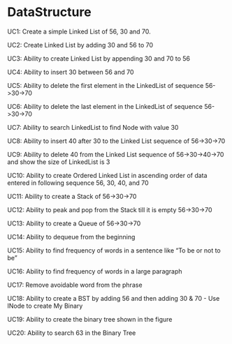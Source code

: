 # DataStructure

UC1: Create a simple Linked List of 56, 30 and 70.

UC2: Create Linked List by adding 30 and 56 to 70

UC3: Ability to create Linked List by appending 30 and 70 to 56

UC4: Ability to insert 30 between 56 and 70

UC5: Ability to delete the first element in the LinkedList of sequence 56->30->70

UC6: Ability to delete the last element in the LinkedList of sequence 56->30->70

UC7: Ability to search LinkedList to find Node with value 30

UC8: Ability to insert 40 after 30 to the Linked List sequence of 56->30->70

UC9: Ability to delete 40 from the Linked List sequence of 56->30->40->70 and show the size of LinkedList is 3

UC10: Ability to create Ordered Linked List in ascending order of data entered in following sequence 56, 30, 40, and 70

UC11: Ability to create a Stack of 56->30->70

UC12: Ability to peak and pop from the Stack till it is empty 56->30->70

UC13: Ability to create a Queue of 56->30->70

UC14: Ability to dequeue from the beginning

UC15: Ability to find frequency of words in a sentence like “To be or not to be”

UC16: Ability to find frequency of words in a large paragraph

UC17: Remove avoidable word from the phrase

UC18: Ability to create a BST by adding 56 and then adding 30 & 70 - Use INode to create My Binary

UC19: Ability to create the binary tree shown in the figure

UC20: Ability to search 63 in the Binary Tree
